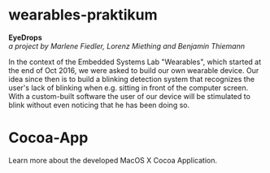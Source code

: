 # wearables-praktikum

<b>EyeDrops</b><br>
<i>a project by Marlene Fiedler, Lorenz Miething and Benjamin Thiemann</i>

In the context of the Embedded Systems Lab "Wearables", which started at the end of Oct 2016, we were asked to build our own wearable device. Our idea since then is to build a blinking detection system that recognizes the user's lack of blinking when e.g. sitting in front of the computer screen. With a custom-built software the user of our device will be stimulated to blink without even noticing that he has been doing so.

# Cocoa-App

Learn more about the developed MacOS X Cocoa Application.
